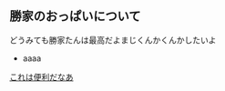 勝家のおっぱいについて
------

どうみても勝家たんは最高だよまじくんかくんかしたいよ
 
 - aaaa

[これは便利だなあ][1]

[1]:http://twilog.org/tahein09